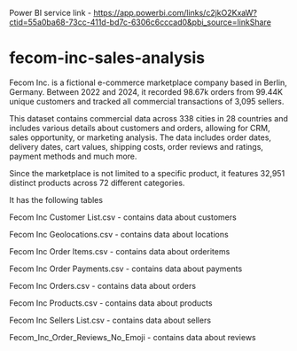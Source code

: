 Power BI service link - https://app.powerbi.com/links/c2jkO2KxaW?ctid=55a0ba68-73cc-411d-bd7c-6306c6cccad0&pbi_source=linkShare

# fecom-inc-sales-analysis
Fecom Inc. is a fictional e-commerce marketplace company based in Berlin, Germany. Between 2022 and 2024, it recorded 98.67k orders from 99.44K unique customers and tracked all commercial transactions of 3,095 sellers.

This dataset contains commercial data across 338 cities in 28 countries and includes various details about customers and orders, allowing for CRM, sales opportunity, or marketing analysis. The data includes order dates, delivery dates, cart values, shipping costs, order reviews and ratings, payment methods and much more.

Since the marketplace is not limited to a specific product, it features 32,951 distinct products across 72 different categories.

It has the following tables

Fecom Inc Customer List.csv - contains data about customers

Fecom Inc Geolocations.csv - contains data about locations

Fecom Inc Order Items.csv - contains data about orderitems

Fecom Inc Order Payments.csv - contains data about payments

Fecom Inc Orders.csv - contains data about orders

Fecom Inc Products.csv - contains data about products

Fecom Inc Sellers List.csv - contains data about sellers

Fecom_Inc_Order_Reviews_No_Emoji - contains data about reviews
